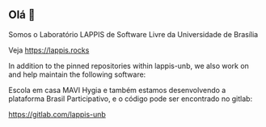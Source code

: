 ## Olá 👋



Somos o Laboratório LAPPIS de Software Livre da Universidade de Brasília

Veja https://lappis.rocks

In addition to the pinned repositories within lappis-unb, we also work on and help maintain the following software:

Escola em casa
MAVI
Hygia
e também estamos desenvolvendo a plataforma Brasil Participativo, e o código pode ser encontrado no gitlab:

https://gitlab.com/lappis-unb


